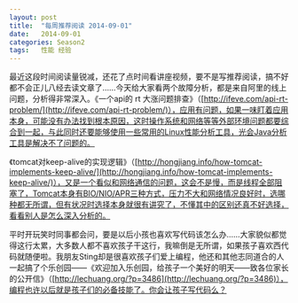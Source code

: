 ```yaml
---
layout: post
title:  "每周推荐阅读 2014-09-01"
date:   2014-09-01
categories: Season2 
tags:   性能 经验
---
```


最近这段时间阅读量锐减，还花了点时间看讲座视频，要不是写推荐阅读，搞不好都不会正儿八经去读文章了……今天给大家看两个故障分析，都是来自阿里的线上问题，分析得非常深入。《一个api的 rt 大涨问题排查》（[http://ifeve.com/api-rt-problem/](http://ifeve.com/api-rt-problem/)），应用有问题，如果一味盯着应用本身，可能没有办法找到根本原因，这时操作系统和网络等等外部环境问题都要综合到一起，与此同时还要能够使用一些常用的Linux性能分析工具，光会Java分析工具是解决不了问题的。

《tomcat对keep-alive的实现逻辑》（[http://hongjiang.info/how-tomcat-implements-keep-alive/](http://hongjiang.info/how-tomcat-implements-keep-alive/)），又是一个看似和网络通信的问题，这会不是慢，而是线程全部阻塞了，Tomcat本身有BIO/NIO/APR三种方式，压力不大和网络情况良好时，选哪种都无所谓，但有状况时选择本身就很有讲究了，不懂其中的区别还真不好选择，看看别人是怎么深入分析的。

平时开玩笑时同事都会问，要是以后小孩也喜欢写代码该怎么办……大家貌似都觉得这行太累，大多数人都不喜欢孩子干这行，我嘛倒是无所谓，如果孩子喜欢西代码就随便啦。我朋友Sting却是很喜欢孩子们爱上编程，他还和其他志同道合的人一起搞了个乐创园——《欢迎加入乐创园，给孩子一个美好的明天——致各位家长的公开信》（[http://lechuang.org/?p=3486](http://lechuang.org/?p=3486)），编程也许以后就是孩子们的必备技能了。你会让孩子写代码么？